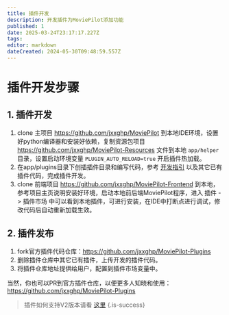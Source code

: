 ```yaml
---
title: 插件开发
description: 开发插件为MoviePilot添加功能
published: 1
date: 2025-03-24T23:17:17.227Z
tags: 
editor: markdown
dateCreated: 2024-05-30T09:48:59.557Z
---
```


#  插件开发步骤
## 1. 插件开发
1. clone 主项目 https://github.com/jxxghp/MoviePilot 到本地IDE环境，设置好python编译器和安装好依赖，复制资源包项目 https://github.com/jxxghp/MoviePilot-Resources 文件到本地 `app/helper` 目录，设置启动环境变量 `PLUGIN_AUTO_RELOAD=true` 开启插件热加载。
2. 在app/plugins目录下创插插件目录和编写代码，参考 [开发指引](https://github.com/jxxghp/MoviePilot-Plugins/blob/main/README.md) 以及其它已有插件代码，完成插件开发。
3. clone 前端项目 https://github.com/jxxghp/MoviePilot-Frontend 到本地，参考项目主页说明安装好环境，启动本地前后端MoviePilot程序，进入 插件 -> 插件市场 中可以看到本地插件，可进行安装，在IDE中打断点进行调试，修改代码后自动重新加载生效。

## 2. 插件发布
1. fork官方插件代码仓库：https://github.com/jxxghp/MoviePilot-Plugins
2. 删除插件仓库中其它已有插件，上传开发的插件代码。
3. 将插件仓库地址提供给用户，配置到插件市场变量中。

当然，你也可以PR到官方插件仓库，以便更多人知晓和使用：https://github.com/jxxghp/MoviePilot-Plugins

> 插件如何支持V2版本请看 [这里](https://github.com/jxxghp/MoviePilot-Plugins/blob/main/docs/V2_Plugin_Development.md)
{.is-success}